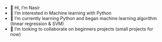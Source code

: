 - 👋 Hi, I’m Nasir
- 👀 I’m interested in Machine learning with Python
- 🌱 I’m currently learning Python and began machine learning algorithm (linear regression & SVM)
- 💞️ I’m looking to collaborate on beginners projects (small projects for now) 


<!---
Nasir1984/Nasir1984 is a ✨ special ✨ repository because its `README.md` (this file) appears on your GitHub profile.
You can click the Preview link to take a look at your changes.
--->
